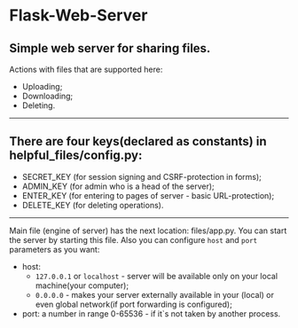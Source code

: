 # Flask-Web-Server

## Simple web server for sharing files.

Actions with files that are supported here:
- Uploading;
- Downloading;
- Deleting.

---

## There are four keys(declared as constants) in helpful_files/config.py:

- SECRET_KEY (for session signing and CSRF-protection in forms);
- ADMIN_KEY (for admin who is a head of the server);
- ENTER_KEY (for entering to pages of server - basic URL-protection);
- DELETE_KEY (for deleting operations).

---

Main file (engine of server) has the next location: files/app.py.
You can start the server by starting this file.
Also you can configure `host` and `port` parameters as you want:
- host:
    - `127.0.0.1` or `localhost` - server will be available only on your local machine(your computer);
    - `0.0.0.0` - makes your server externally available in your (local) or even global network(if port forwarding is configured);
- port:
    a number in range 0-65536 - if it`s not taken by another process.